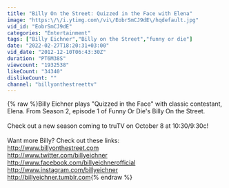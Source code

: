 ```yaml
---
title: "Billy On the Street: Quizzed in the Face with Elena"
image: "https:\/\/i.ytimg.com\/vi\/EobrSmCJ9dE\/hqdefault.jpg"
vid_id: "EobrSmCJ9dE"
categories: "Entertainment"
tags: ["Billy Eichner","Billy on the Street","funny or die"]
date: "2022-02-27T18:20:31+03:00"
vid_date: "2012-12-10T06:43:30Z"
duration: "PT6M38S"
viewcount: "1932538"
likeCount: "34340"
dislikeCount: ""
channel: "billyonthestreettv"
---
```

{% raw %}Billy Eichner plays &quot;Quizzed in the Face&quot; with classic contestant, Elena. From Season 2, episode 1 of Funny Or Die's Billy On the Street. <br /><br />Check out a new season coming to truTV on October 8 at 10:30/9:30c!<br /><br />Want more Billy? Check out these links:<br /><a rel="nofollow" target="blank" href="http://www.billyonthestreet.com">http://www.billyonthestreet.com</a><br /><a rel="nofollow" target="blank" href="http://www.twitter.com/billyeichner">http://www.twitter.com/billyeichner</a><br /><a rel="nofollow" target="blank" href="http://www.facebook.com/billyeichnerofficial">http://www.facebook.com/billyeichnerofficial</a><br /><a rel="nofollow" target="blank" href="http://www.instagram.com/billyeichner">http://www.instagram.com/billyeichner</a><br /><a rel="nofollow" target="blank" href="http://billyeichner.tumblr.com">http://billyeichner.tumblr.com</a>{% endraw %}
